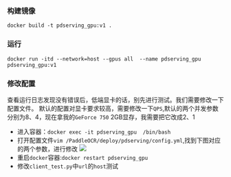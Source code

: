###  构建镜像

 `docker build -t pdserving_gpu:v1 .`

### 运行

`docker run -itd --network=host --gpus all  --name pdserving_gpu pdserving_gpu:v1`

### 修改配置
查看运行日志发现没有错误后，低端显卡的话，别先进行测试。我们需要修改一下配置文件。
默认的配置对显卡要求较高，需要修改一下`QPS`,默认的两个并发参数分别为8、4，现在拿我的`GeForce 750` 2GB显存，我需要把它改成2、1
- 进入容器：`docker exec -it pdserving_gpu  /bin/bash`
- 打开配置文件`vim /PaddleOCR/deploy/pdserving/config.yml`,找到下图对应的两个参数，进行修改
![](https://img2020.cnblogs.com/blog/1435533/202106/1435533-20210626220657665-330979003.png)
- 重启`docker`容器:`docker restart pdserving_gpu  `
- 修改`client_test.py`中`url`的`host`测试
